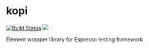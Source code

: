 # kopi
[![Build Status](https://travis-ci.org/QAutomatron/kopi.svg?branch=master)](https://travis-ci.org/QAutomatron/kopi)
[![](https://jitpack.io/v/QAutomatron/kopi.svg)](https://jitpack.io/#QAutomatron/kopi)

Element wrapper library for Espresso testing framework
